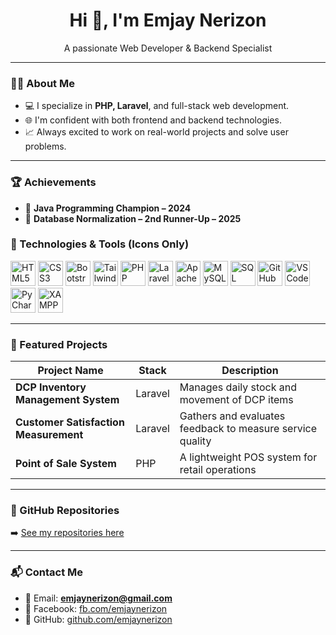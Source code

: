
<!-- GitHub Profile README -->

<h1 align="center">Hi 👋, I'm Emjay Nerizon</h1>
<p align="center">A passionate Web Developer & Backend Specialist</p>

---

### 👨‍💻 About Me

- 💻 I specialize in **PHP, Laravel**, and full-stack web development.
- 🌐 I'm confident with both frontend and backend technologies.
- 📈 Always excited to work on real-world projects and solve user problems.

---

### 🏆 Achievements

- 🥇 **Java Programming Champion – 2024**  
- 🥉 **Database Normalization – 2nd Runner-Up – 2025**

### 🧰 Technologies & Tools (Icons Only)
<p align="left">
  <!-- Frontend -->
  <img src="https://cdn.jsdelivr.net/gh/devicons/devicon/icons/html5/html5-original.svg" width="40" height="40" alt="HTML5" />
  <img src="https://cdn.jsdelivr.net/gh/devicons/devicon/icons/css3/css3-original.svg" width="40" height="40" alt="CSS3" />
  <img src="https://cdn.jsdelivr.net/gh/devicons/devicon/icons/bootstrap/bootstrap-original.svg" width="40" height="40" alt="Bootstrap" />
  <img src="https://cdn.jsdelivr.net/gh/devicons/devicon/icons/tailwindcss/tailwindcss-original.svg" width="40" height="40" alt="TailwindCSS" />

  <!-- Backend -->
  <img src="https://cdn.jsdelivr.net/gh/devicons/devicon/icons/php/php-original.svg" width="40" height="40" alt="PHP" />
  <img src="https://cdn.jsdelivr.net/gh/devicons/devicon/icons/laravel/laravel-original.svg" width="40" height="40" alt="Laravel" />
  <img src="https://cdn.jsdelivr.net/gh/devicons/devicon/icons/apache/apache-original.svg" width="40" height="40" alt="Apache" />

  <!-- Database -->
  <img src="https://cdn.jsdelivr.net/gh/devicons/devicon/icons/mysql/mysql-original.svg" width="40" height="40" alt="MySQL" />
  <img src="https://img.icons8.com/ios-filled/50/sql.png" width="40" height="40" alt="SQL Server"/>

  <!-- Tools/IDEs -->
  <img src="https://cdn.jsdelivr.net/gh/devicons/devicon/icons/github/github-original.svg" width="40" height="40" alt="GitHub" />
  <img src="https://cdn.jsdelivr.net/gh/devicons/devicon/icons/vscode/vscode-original.svg" width="40" height="40" alt="VS Code" />
  <img src="https://img.icons8.com/color/48/000000/pycharm.png" width="40" height="40" alt="PyCharm" />
  <img src="https://img.icons8.com/fluency/48/000000/xampp.png" width="40" height="40" alt="XAMPP" />
</p>

---

### 📂 Featured Projects

| Project Name                             | Stack     | Description |
|------------------------------------------|-----------|-------------|
| **DCP Inventory Management System**      | Laravel   | Manages daily stock and movement of DCP items |
| **Customer Satisfaction Measurement**    | Laravel   | Gathers and evaluates feedback to measure service quality |
| **Point of Sale System**                 | PHP       | A lightweight POS system for retail operations |

---

### 📌 GitHub Repositories

➡️ [See my repositories here](https://github.com/emjaynerizon?tab=repositories)

---

### 📬 Contact Me

- 📧 Email: **emjaynerizon@gmail.com**
- 💬 Facebook: [fb.com/emjaynerizon](https://facebook.com/emjaynerizon)
- 🐙 GitHub: [github.com/emjaynerizon](https://github.com/emjaynerizon)
```
